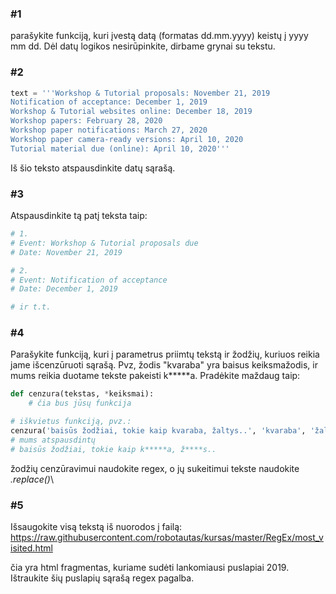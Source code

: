 ### #1
parašykite funkciją, kuri įvestą datą (formatas dd.mm.yyyy) keistų į yyyy mm dd. 
Dėl datų logikos nesirūpinkite, dirbame grynai su tekstu.

### #2
 ```python
text = '''Workshop & Tutorial proposals: November 21, 2019
Notification of acceptance: December 1, 2019
Workshop & Tutorial websites online: December 18, 2019
Workshop papers: February 28, 2020
Workshop paper notifications: March 27, 2020
Workshop paper camera-ready versions: April 10, 2020
Tutorial material due (online): April 10, 2020'''
```
Iš šio teksto atspausdinkite datų sąrašą.

### #3 
Atspausdinkite tą patį teksta taip:

```python
# 1.
# Event: Workshop & Tutorial proposals due
# Date: November 21, 2019

# 2.
# Event: Notification of acceptance
# Date: December 1, 2019

# ir t.t.
```

### #4 
Parašykite funkciją, kuri į parametrus priimtų tekstą ir žodžių, kuriuos reikia jame išcenzūruoti sąrašą.
Pvz, žodis "kvaraba" yra baisus keiksmažodis, ir mums reikia duotame tekste pakeisti k*****a. 
Pradėkite maždaug taip:
```python
def cenzura(tekstas, *keiksmai):
    # čia bus jūsų funkcija

# iškvietus funkciją, pvz.:
cenzura('baisūs žodžiai, tokie kaip kvaraba, žaltys..', 'kvaraba', 'žaltys')
# mums atspausdintų
# baisūs žodžiai, tokie kaip k*****a, ž****s..
```
žodžių cenzūravimui naudokite regex, o jų sukeitimui tekste naudokite *.replace()*\
### #5

Išsaugokite visą tekstą iš nuorodos į failą:
https://raw.githubusercontent.com/robotautas/kursas/master/RegEx/most_visited.html

čia yra html fragmentas, kuriame sudėti lankomiausi puslapiai 2019. 
Ištraukite šių puslapių sąrašą regex pagalba.


